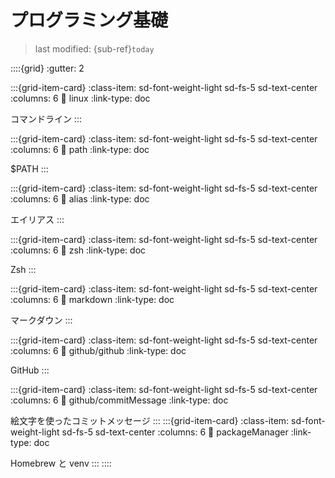 # プログラミング基礎
> last modified: {sub-ref}`today`

::::{grid}
:gutter: 2

:::{grid-item-card}
:class-item: sd-font-weight-light sd-fs-5 sd-text-center
:columns: 6
:link: linux
:link-type: doc

コマンドライン
:::

:::{grid-item-card}
:class-item: sd-font-weight-light sd-fs-5 sd-text-center
:columns: 6
:link: path
:link-type: doc

$PATH
:::

:::{grid-item-card}
:class-item: sd-font-weight-light sd-fs-5 sd-text-center
:columns: 6
:link: alias
:link-type: doc

エイリアス
:::

:::{grid-item-card}
:class-item: sd-font-weight-light sd-fs-5 sd-text-center
:columns: 6
:link: zsh
:link-type: doc

Zsh
:::

:::{grid-item-card}
:class-item: sd-font-weight-light sd-fs-5 sd-text-center
:columns: 6
:link: markdown
:link-type: doc

マークダウン
:::

:::{grid-item-card}
:class-item: sd-font-weight-light sd-fs-5 sd-text-center
:columns: 6
:link: github/github
:link-type: doc

GitHub
:::

:::{grid-item-card}
:class-item: sd-font-weight-light sd-fs-5 sd-text-center
:columns: 6
:link: github/commitMessage
:link-type: doc

絵文字を使ったコミットメッセージ
:::
:::{grid-item-card}
:class-item: sd-font-weight-light sd-fs-5 sd-text-center
:columns: 6
:link: packageManager
:link-type: doc

Homebrew と venv
:::
::::